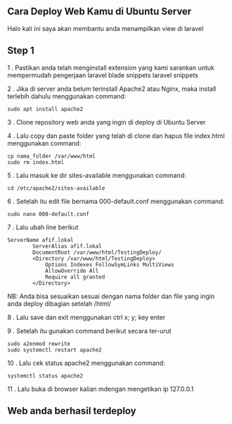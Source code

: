 ## Cara Deploy Web Kamu di Ubuntu Server
Halo kali ini saya akan membantu anda menampilkan view di laravel

**Step 1**
--
1 . Pastikan anda telah menginstall extension yang kami sarankan untuk mempermudah pengerjaan
laravel blade snippets
laravel snippets

2 . Jika di server anda belum terinstall Apache2 atau Nginx, maka install terlebih dahulu menggunakan command:
```
sudo apt install apache2
```
3 . Clone repository web anda yang ingin di deploy di Ubuntu Server

4 . Lalu copy dan paste folder yang telah di clone dan hapus file index.html menggunakan command:
```
cp nama_folder /var/www/html
sudo rm index.html
```
5 . Lalu masuk ke dir sites-available menggunakan command:
```
cd /etc/apache2/sites-available
```
6 . Setelah itu edit file bernama 000-default.conf menggunakan command:
```
sudo nano 000-default.conf
```
7 . Lalu ubah line berikut 
```
ServerName afif.lokal
        ServerAlias afif.lokal
        DocumentRoot /var/www/html/TestingDeploy/
        <Directory /var/www/html/TestingDeploy>
            Options Indexes FollowSymLinks MultiViews
            AllowOverride All
            Require all granted
        </Directory>
```
NB: Anda bisa sesuaikan sesuai dengan nama folder dan file yang ingin anda deploy dibagian setelah /html/

8 . Lalu save dan exit menggunakan ctrl x; y; key enter

9 . Setelah itu gunakan command berikut secara ter-urut
```
sudo a2enmod rewrite
sudo systemctl restart apache2
```
10 . Lalu cek status apache2 menggunakan command:
```
systemctl status apache2
```
11 . Lalu buka di browser kalian mdengan mengetikan ip 127.0.0.1

## Web anda berhasil terdeploy ##
